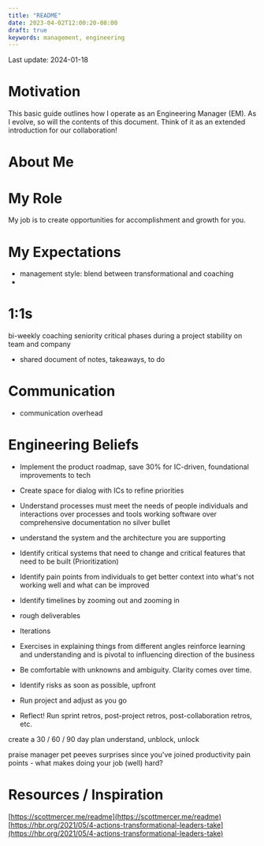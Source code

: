 ```yaml
---
title: "README"
date: 2023-04-02T12:00:20-08:00
draft: true
keywords: management, engineering
---
```

Last update: 2024-01-18

# Motivation
This basic guide outlines how I operate as an Engineering Manager (EM).  As I evolve, so will the contents of this document.  Think of it as an extended introduction for our collaboration!

# About Me


# My Role
My job is to create opportunities for accomplishment and growth for you.

# My Expectations
- management style: blend between transformational and coaching
- 

# 1:1s
bi-weekly
coaching
seniority
critical phases during a project
stability on team and company

- shared document of notes, takeaways, to do



# Communication

- communication overhead

# Engineering Beliefs
- Implement the product roadmap, save 30% for IC-driven, foundational improvements to tech
- Create space for dialog with ICs to refine priorities

- Understand processes must meet the needs of people
individuals and interactions over processes and tools
working software over comprehensive documentation
no silver bullet

- understand the system and the architecture you are supporting





- Identify critical systems that need to change and critical features that need to be built (Prioritization)
- Identify pain points from individuals to get better context into what's not working well and what can be improved
- Identify timelines by zooming out and zooming in
- rough deliverables
- Iterations
- Exercises in explaining things from different angles reinforce learning and understanding and is pivotal to influencing direction of the business
- Be comfortable with unknowns and ambiguity.  Clarity comes over time.
- Identify risks as soon as possible, upfront
- Run project and adjust as you go
- Reflect! Run sprint retros, post-project retros, post-collaboration retros, etc.

create a 30 / 60 / 90 day plan
understand, unblock, unlock

praise
manager pet peeves
surprises since you've joined
productivity pain points - what makes doing your job (well) hard?

# Resources / Inspiration
[https://scottmercer.me/readme](https://scottmercer.me/readme)
[https://hbr.org/2021/05/4-actions-transformational-leaders-take](https://hbr.org/2021/05/4-actions-transformational-leaders-take)
